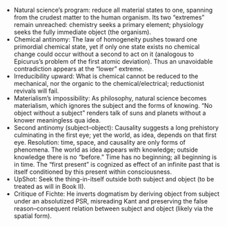 - Natural science’s program: reduce all material states to one, spanning from the crudest matter to the human organism. Its two “extremes” remain unreached: chemistry seeks a primary element; physiology seeks the fully immediate object (the organism).
- Chemical antinomy: The law of homogeneity pushes toward one primordial chemical state, yet if only one state exists no chemical change could occur without a second to act on it (analogous to Epicurus’s problem of the first atomic deviation). Thus an unavoidable contradiction appears at the “lower” extreme.
- Irreducibility upward: What is chemical cannot be reduced to the mechanical, nor the organic to the chemical/electrical; reductionist revivals will fail.
- Materialism’s impossibility: As philosophy, natural science becomes materialism, which ignores the subject and the forms of knowing. “No object without a subject” renders talk of suns and planets without a knower meaningless qua idea.
- Second antinomy (subject–object): Causality suggests a long prehistory culminating in the first eye; yet the world, as idea, depends on that first eye. Resolution: time, space, and causality are only forms of phenomena. The world as idea appears with knowledge; outside knowledge there is no “before.” Time has no beginning; all beginning is in time. The “first present” is cognized as effect of an infinite past that is itself conditioned by this present within consciousness.
- UpShot: Seek the thing-in-itself outside both subject and object (to be treated as will in Book II).
- Critique of Fichte: He inverts dogmatism by deriving object from subject under an absolutized PSR, misreading Kant and preserving the false reason–consequent relation between subject and object (likely via the spatial form).